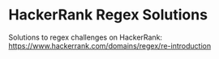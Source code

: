 # HackerRank Regex Solutions
Solutions to regex challenges on HackerRank: https://www.hackerrank.com/domains/regex/re-introduction
